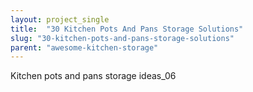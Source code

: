 ```yaml
---
layout: project_single
title:  "30 Kitchen Pots And Pans Storage Solutions"
slug: "30-kitchen-pots-and-pans-storage-solutions"
parent: "awesome-kitchen-storage"
---
```

Kitchen pots and pans storage ideas_06
